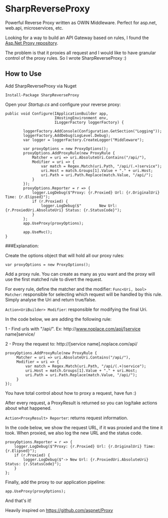 SharpReverseProxy
=================

Powerful Reverse Proxy written as OWIN Middleware. Perfect for asp.net, web.api, microservices, etc.

Looking for a way to build an API Gateway based on rules, I found the [Asp.Net Proxy repository](https://github.com/aspnet/Proxy).

The problem is that it proxies all request and I would like to have granular control of the proxy rules. So I wrote SharpReverseProxy :)

## How to Use

Add SharpReverseProxy via Nuget

    Install-Package SharpReverseProxy

Open your *Startup.cs* and configure your reverse proxy:

    public void Configure(IApplicationBuilder app, 
						  IHostingEnvironment env, 
						  ILoggerFactory loggerFactory) {
            
            loggerFactory.AddConsole(Configuration.GetSection("Logging"));
            loggerFactory.AddDebug(LogLevel.Debug);
            var logger = loggerFactory.CreateLogger("Middleware");

            var proxyOptions = new ProxyOptions();
            proxyOptions.AddProxyRule(new ProxyRule {
                Matcher = uri => uri.AbsoluteUri.Contains("/api/"),
                Modifier = uri => {
                    var match = Regex.Match(uri.Path, "/api/(.+)service");
                    uri.Host = match.Groups[1].Value + "." + uri.Host;
                    uri.Path = uri.Path.Replace(match.Value, "/api/");
                }
            });
            proxyOptions.Reporter = r => {
                logger.LogDebug($"Proxy: {r.Proxied} Url: {r.OriginalUri} Time: {r.Elipsed}");
                if (r.Proxied) {
                    logger.LogDebug($"        New Url: {r.ProxiedUri.AbsoluteUri} Status: {r.StatusCode}");
                }
            };
            app.UseProxy(proxyOptions);

            app.UseMvc();
	}


###Explanation:

Create the options object that will hold all our proxy rules:

    var proxyOptions = new ProxyOptions();

Add a proxy rule. You can create as many as you want and the proxy will use the first matched rule to divert the request.

For every rule, define the matcher and the modifier:
```Func<Uri, bool> Matcher```: responsible for selecting which request will be handled by this rule. Simply analyse the Uri and return true/false.

```Action<UriBuilder> Modifier```: responsible for modifying the final Uri.

In the code below, we are adding the following rule:


1 - Find urls with "/api/".  Ex: http<nolink>://www.noplace.com/api/[service name]service/

2 - Proxy the request to: http<nolink>://[service name].noplace.com/api/


    proxyOptions.AddProxyRule(new ProxyRule {
         Matcher = uri => uri.AbsoluteUri.Contains("/api/"),
         Modifier = uri => {
             var match = Regex.Match(uri.Path, "/api/(.+)service");
             uri.Host = match.Groups[1].Value + "." + uri.Host;
             uri.Path = uri.Path.Replace(match.Value, "/api/");
         }
	});

You have total control about how to proxy a request, have fun :)

After every request, a ProxyResult is returned so you can log/take actions about what happened.

```Action<ProxyResult> Reporter```: returns request information.

In the code below, we show the request URL, if it was proxied and the time it took. When proxied, we also log the new URL and the status code.

    proxyOptions.Reporter = r => {
		logger.LogDebug($"Proxy: {r.Proxied} Url: {r.OriginalUri} Time: {r.Elipsed}");
        if (r.Proxied) {
	        logger.LogDebug($"-> New Url: {r.ProxiedUri.AbsoluteUri} Status: {r.StatusCode}");
		}
    };

Finally, add the proxy to our application pipeline:

    app.UseProxy(proxyOptions);

And that's it!

Heavily inspired on https://github.com/aspnet/Proxy

